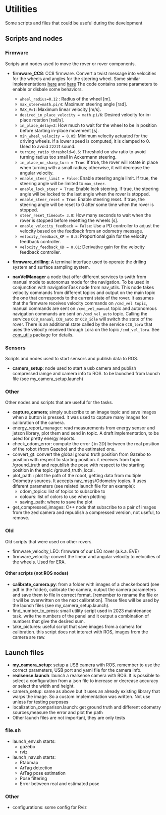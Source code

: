 # Utilities
Some scripts and files that could be useful during the development

## Scripts and nodes

### Firmware
 Scripts and nodes used to move the rover or rover components.
- **firmware_CC8**: CC8 firmware. Convert a twist message into velocities for the wheels and angles for the steering wheel. Some similar implementations [here](https://github.com/srmainwaring/curio/blob/baec5d6d82454d7f4859479c7d481657b1890d09/ackermann_drive_controller/src/ackermann_drive_controller.cpp#L647) and [here](https://github.com/Roger-random/Sawppy_Rover/blob/e53858b1f8efefa7f6a7ee1ef94031ad2bd2ba9d/esp32_sawppy/lib/rover/wheel_ackermann.c#L101-L141)
The code contains some parameters to enable or disbale some behaviors.
  - `wheel_radius=0.12` : Radius of the wheel [m].
  - `max_steer=math.pi/4`: Maximum steering angle [rad].
  - `MAX_V=1`: Maximum linear velocity [m/s].
  - `desired_in_place_velocity = math.pi/6`: Desired velocity for in-place rotation [rad/s].
  - `in_place_delay=2`: How much to wait for the wheel to be in position before starting in-place movement [s].
  - `min_wheel_velocity = 0.05`: Minimum velocity actuated for the driving wheels. If a lower speed is computed, it is clamped to 0. Used to avoid zzzzt sound.
  - `turning_ratio_threshold=0.6`: Threshold on v/w ratio to avoid turning radius too small in Ackermann steering.
  - `in_place_on_sharp_turn = True`: If true, the rover will rotate in place when turning with a small radius; otherwise, it will decrease the angular velocity.
  - `enable_steer_limit = False`: Enable steering angle limit. If true, the steering angle will be limited to `max_steer`.
  - `enable_lock_steer = True`: Enable lock steering. If true, the steering angle will be locked to the last angle when the rover is stopped.
  - `enable_steer_reset = True`: Enable steering reset. If true, the steering angle will be reset to 0 after some time when the rover is stopped.
  - `steer_reset_timeout= 3.0`: How many seconds to wait when the rover is stopped before resetting the wheels [s].
  - `enable_velocity_feedback = False`: Use a PD controller to adjust the velocity based on the feedback from an odometry message.
  - `velocity_feedback_KP = 0.5`: Proportional gain for the velocity feedback controller.
  - `velocity_feedback_KD = 0.01`: Derivative gain for the velocity feedback controller.

- **firmware_drilling**: A terminal interface used to operate the driling system and surface sampling system. 

- **navVelManager** a node that offer different services to swith from manual mode to autonomus mode for the navigation. To be used in conjunction with navigationTask node from nav_utils.
This node takes velocity commands from different topics and output on the main topic the one that corresponds to the current state of the rover.
It assumes that the firmware receives velocity commands on `/cmd_vel topic`, manual commands are sent on `/cmd_vel_manual` topic and autonomous navigation commands are sent on `/cmd_vel_auto` topic.
Calling the services `CC8_manual`, `CC8_auto` or `CC8_idle` will switch the state of the rover.
There is an additional state called by the service `CC8_lora` that uses the velocity received through Lora on the topic `/cmd_vel_lora`. 
See [com_utils](https://github.com/Sapienza-Technology/com_utils) package for details.

### Sensors
Scripts and nodes used to start sensors and publish data to ROS.
- **camera_setup**: node used to start a usb camera and publish compressed iamge and camera info to ROS. to be launched from launch file (see my_camera_setup.launch)

### Other
Other nodes and scripts that are useful for the tasks.
- **capture_camera**; simply subscribe to an image topic and save images when a button is pressed. It was used to capture many images for calibration of the camera.
- energy_report_manager: read measurements from energy sensor and jetson library, plot them and send in topic. A draft implementation, to be used for pretty energy reports.
- check_odom_error: compute the error ( in 2D) between the real position of the robot (from Gazebo) and the estimated one.
- convert_gt: convert the global ground truth position from Gazebo to position with respect to starting position.
it receives from topic /ground_truth and republish the pose with respect to the starting position in the topic /ground_truth_local.
- plot_path : plot the path of the robot, getting data from multiple Odometry sources.
It accepts nav_msgs/Odometry topics. It uses diferent parameters (see related launch file for an example):
  - odom_topics: list of topics to subscribe to
  - colours: list of colors to use when plotting
  - saving_path: where to save the plot
- get_compressed_images: C++ node that subscribe to a pair of images from the zed camera and republish a compressed version, not useful, to remove.

### Old
Old scripts that were used on other rovers.
- firmware_velocity_LEO: firmware of our LEO rover (a.k.a. EVE)
- firmware_velocity: convert the linear and angular velocity to velocities of the wheels. Used for ERA.


#### Other scripts (not ROS nodes)
- **calibrate_camera.py**: from a  folder with images of a checkerboard (see pdf in the folder), calibrate the camera, output the camera parameters and save them to file in correct format. [remember to rename the file or it will be overwritten on the next calibration]. These files will be used by the launch files (see my_camera_setup.launch).
- find_number_to_press: small utility script used in 2023 maintenance task. write the numbers of the panel and it output a combination of numbers that give the desired sum.
- take_pictures: useful script that save images from a camera for calibration. this script does not interact with ROS, images from the camera are raw.


## Launch files
- **my_camera_setup**: setup a USB camera with ROS. remember to use the correct parameters, USB port and yaml file for the camera info.
- **realsense.launch**: launch a realsense camera with ROS. It is possible to select a configuration from a json file to increase or decrease accuracy or select the width and height. 
-  camera_setup: same as above but it uses an already existing library that warps the image. So a custom implementation was written. Not use unless for testing purposes
- localization_comparison.launch: get ground truth and different odometry sources,measure the error and plot the path
- Other launch files are not important, they are only tests

### file.sh
 - launch_env.sh starts: 
   - gazebo
   - rviz
 - launch_nav.sh starts:
   - Rtabmap
   - ArTag detection
   - ArTag pose estimation
   - Pose filtering
   - Error between real and estimated pose

### Other
- configurations: some config for Rviz
